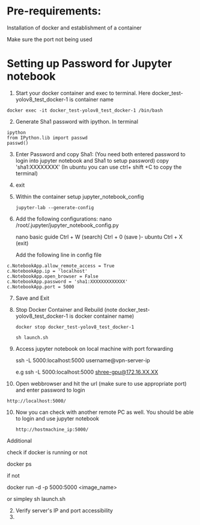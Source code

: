 # Pre-requirements:

Installation of docker and establishment of a container

Make sure the port not being used

# Setting up Password for Jupyter notebook

1. Start your docker container and exec to terminal. Here docker_test-yolov8_test_docker-1 is container name

```
docker exec -it docker_test-yolov8_test_docker-1 /bin/bash
```

2. Generate Sha1 password with ipython. In terminal

```
ipython
from IPython.lib import passwd 
passwd()
```

3. Enter Password and copy Sha1:  (You need both entered password to login into jupyter notebook and Sha1 to setup password)
   copy 'sha1:XXXXXXXX'      (In ubuntu you can use ctrl+ shift +C to copy the terminal)
4. exit
5. Within the container setup jupyter_notebook_config

   ```
   jupyter-lab --generate-config
   ```
6. Add the following configurations:
   nano /root/.jupyter/jupyter_notebook_config.py

   nano basic guide
   Ctrl + W (search)
   Ctrl + 0 (save )- ubuntu
   Ctrl + X (exit)

   Add the following line in config file

```
c.NotebookApp.allow_remote_access = True
c.NotebookApp.ip = 'localhost'
c.NotebookApp.open_browser = False
c.NotebookApp.password = 'sha1:XXXXXXXXXXXXX'
c.NotebookApp.port = 5000
```

7. Save and Exit
8. Stop Docker Container and Rebuild (note docker_test-yolov8_test_docker-1 is docker container name)

   ```
   docker stop docker_test-yolov8_test_docker-1

   ```

   ```
   sh launch.sh
   ```
9. Access jupyter notebook on local machine with port forwarding

   ssh -L 5000:localhost:5000 username@vpn-server-ip

   e.g ssh -L 5000:localhost:5000 shree-gpu@172.16.XX.XX
10. Open webbrowser and hit the url (make sure to use appropriate port) and enter password to login

```
http://localhost:5000/
```

10. Now you can check with another remote PC as well. You should be able to login and use jupyter notebook

    ```
    http://hostmachine_ip:5000/
    ```

Additional

check if docker is running or not

docker ps

if not

docker run -d -p 5000:5000 <image_name>

or simpley sh launch.sh

2. Verify server's IP  and port accessibility
3.
